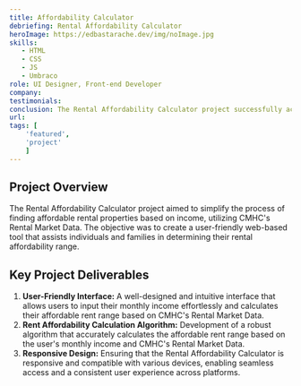 ```yaml
---
title: Affordability Calculator
debriefing: Rental Affordability Calculator
heroImage: https://edbastarache.dev/img/noImage.jpg
skills:
   - HTML
   - CSS
   - JS
   - Umbraco
role: UI Designer, Front-end Developer
company: 
testimonials:
conclusion: The Rental Affordability Calculator project successfully achieved its objectives by providing a user-friendly tool that simplifies the process of determining rental affordability. The intuitive interface, accurate rent affordability calculation algorithm, and responsive design contribute to facilitating informed decision-making about housing options.
url:
tags: [
	'featured',
	'project'
	]
---
```


## Project Overview
The Rental Affordability Calculator project aimed to simplify the process of finding affordable rental properties based on income, utilizing CMHC's Rental Market Data. The objective was to create a user-friendly web-based tool that assists individuals and families in determining their rental affordability range.

## Key Project Deliverables
1. **User-Friendly Interface:** A well-designed and intuitive interface that allows users to input their monthly income effortlessly and calculates their affordable rent range based on CMHC's Rental Market Data.
2. **Rent Affordability Calculation Algorithm:** Development of a robust algorithm that accurately calculates the affordable rent range based on the user's monthly income and CMHC's Rental Market Data.
3. **Responsive Design:** Ensuring that the Rental Affordability Calculator is responsive and compatible with various devices, enabling seamless access and a consistent user experience across platforms.




